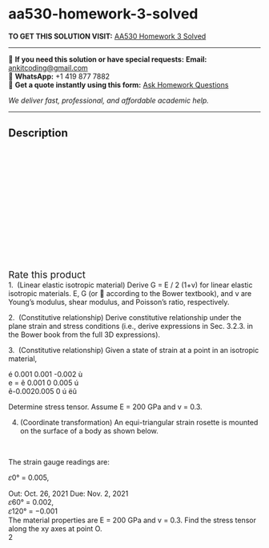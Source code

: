 # aa530-homework-3-solved
**TO GET THIS SOLUTION VISIT:** [AA530 Homework 3 Solved](https://www.ankitcodinghub.com/product/aa530-homework-3-solved/)


---

📩 **If you need this solution or have special requests:** **Email:** ankitcoding@gmail.com  
📱 **WhatsApp:** +1 419 877 7882  
📄 **Get a quote instantly using this form:** [Ask Homework Questions](https://www.ankitcodinghub.com/services/ask-homework-questions/)

*We deliver fast, professional, and affordable academic help.*

---

<h2>Description</h2>



<div class="kk-star-ratings kksr-auto kksr-align-center kksr-valign-top" data-payload="{&quot;align&quot;:&quot;center&quot;,&quot;id&quot;:&quot;93829&quot;,&quot;slug&quot;:&quot;default&quot;,&quot;valign&quot;:&quot;top&quot;,&quot;ignore&quot;:&quot;&quot;,&quot;reference&quot;:&quot;auto&quot;,&quot;class&quot;:&quot;&quot;,&quot;count&quot;:&quot;0&quot;,&quot;legendonly&quot;:&quot;&quot;,&quot;readonly&quot;:&quot;&quot;,&quot;score&quot;:&quot;0&quot;,&quot;starsonly&quot;:&quot;&quot;,&quot;best&quot;:&quot;5&quot;,&quot;gap&quot;:&quot;4&quot;,&quot;greet&quot;:&quot;Rate this product&quot;,&quot;legend&quot;:&quot;0\/5 - (0 votes)&quot;,&quot;size&quot;:&quot;24&quot;,&quot;title&quot;:&quot;AA530 Homework 3 Solved&quot;,&quot;width&quot;:&quot;0&quot;,&quot;_legend&quot;:&quot;{score}\/{best} - ({count} {votes})&quot;,&quot;font_factor&quot;:&quot;1.25&quot;}">

<div class="kksr-stars">

<div class="kksr-stars-inactive">
            <div class="kksr-star" data-star="1" style="padding-right: 4px">


<div class="kksr-icon" style="width: 24px; height: 24px;"></div>
        </div>
            <div class="kksr-star" data-star="2" style="padding-right: 4px">


<div class="kksr-icon" style="width: 24px; height: 24px;"></div>
        </div>
            <div class="kksr-star" data-star="3" style="padding-right: 4px">


<div class="kksr-icon" style="width: 24px; height: 24px;"></div>
        </div>
            <div class="kksr-star" data-star="4" style="padding-right: 4px">


<div class="kksr-icon" style="width: 24px; height: 24px;"></div>
        </div>
            <div class="kksr-star" data-star="5" style="padding-right: 4px">


<div class="kksr-icon" style="width: 24px; height: 24px;"></div>
        </div>
    </div>

<div class="kksr-stars-active" style="width: 0px;">
            <div class="kksr-star" style="padding-right: 4px">


<div class="kksr-icon" style="width: 24px; height: 24px;"></div>
        </div>
            <div class="kksr-star" style="padding-right: 4px">


<div class="kksr-icon" style="width: 24px; height: 24px;"></div>
        </div>
            <div class="kksr-star" style="padding-right: 4px">


<div class="kksr-icon" style="width: 24px; height: 24px;"></div>
        </div>
            <div class="kksr-star" style="padding-right: 4px">


<div class="kksr-icon" style="width: 24px; height: 24px;"></div>
        </div>
            <div class="kksr-star" style="padding-right: 4px">


<div class="kksr-icon" style="width: 24px; height: 24px;"></div>
        </div>
    </div>
</div>


<div class="kksr-legend" style="font-size: 19.2px;">
            <span class="kksr-muted">Rate this product</span>
    </div>
    </div>
<div class="page" title="Page 1">
<div class="layoutArea">
<div class="column">
1.&nbsp; (Linear elastic isotropic material) Derive G = E / 2 (1+v) for linear elastic isotropic materials. E, G (or  according to the Bower textbook), and v are Young’s modulus, shear modulus, and Poisson’s ratio, respectively.

2.&nbsp; (Constitutive relationship) Derive constitutive relationship under the plane strain and stress conditions (i.e., derive expressions in Sec. 3.2.3. in the Bower book from the full 3D expressions).

3.&nbsp; (Constitutive relationship) Given a state of strain at a point in an isotropic material,

</div>
</div>
<div class="layoutArea">
<div class="column">
é 0.001 0.001 -0.002 ù

</div>
</div>
<div class="layoutArea">
<div class="column">
e = ê 0.001 0 0.005 ú

</div>
</div>
<div class="layoutArea">
<div class="column">
ê-0.0020.005 0 ú ëû

Determine stress tensor. Assume E = 200 GPa and v = 0.3.

4. (Coordinate transformation) An equi-triangular strain rosette is mounted on the surface of a body as shown below.

</div>
</div>
<div class="layoutArea">
<div class="column"></div>
</div>
</div>
<div class="page" title="Page 2">
<div class="layoutArea">
<div class="column">
&nbsp;

The strain gauge readings are:

𝜀0° = 0.005,

</div>
<div class="column">
Out: Oct. 26, 2021 Due: Nov. 2, 2021

</div>
</div>
<div class="layoutArea">
<div class="column">
𝜀60° = 0.002,

</div>
<div class="column">
𝜀120° = −0.001

</div>
</div>
<div class="layoutArea">
<div class="column">
The material properties are E = 200 GPa and v = 0.3. Find the stress tensor along the xy axes at point O.

</div>
</div>
<div class="layoutArea">
<div class="column">
2

</div>
</div>
</div>

